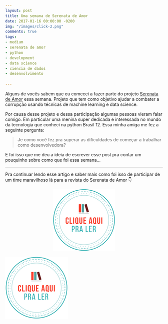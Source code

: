 ```yaml
---
layout: post
title: Uma semana de Serenata de Amor
date: 2017-01-16 00:00:00 -0200
img: "/images/click-2.png"
comments: true
tags:
- medium
- serenata de amor
- python
- development
- data science
- ciencia de dados
- desenvolvimento

---
```

Alguns de vocês sabem que eu comecei a fazer parte do projeto [Serenata de Amor](https://serenata.ai) essa semana. Projeto que tem como objetivo ajudar a combater a corrupção usando técnicas de machine learning e data science.

Por causa desse projeto e dessa participação algumas pessoas vieram falar comigo. Em particular uma menina super dedicada e interessada no mundo da tecnologia que conheci na python Brasil 12. Essa minha amiga me fez a seguinte pergunta:

> Je como você fez pra superar as dificuldades de começar a trabalhar como desenvolvedora?

E foi isso que me deu a ideia de escrever esse post pra contar um pouquinho sobre como que foi essa semana…

***

Pra continuar lendo esse artigo e saber mais como foi isso de participar de um time maravilhoso lá para a revista do Serenata de Amor 👇

<center>
  <img src="/images/clique-aqui-para-ler.png" />
</center>
  
  
[![clique aqui para ler](/images/clique-aqui-para-ler.png)](https://medium.com/serenata/uma-semana-de-serenata-de-amor-f65febeb981d)